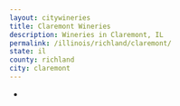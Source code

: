 ```yaml
---
layout: citywineries
title: Claremont Wineries
description: Wineries in Claremont, IL
permalink: /illinois/richland/claremont/
state: il
county: richland
city: claremont
---
```

-
